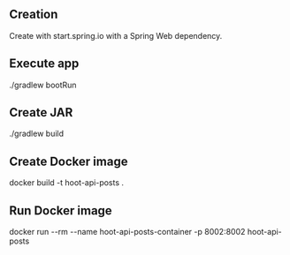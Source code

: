 ## Creation
Create with start.spring.io with a Spring Web dependency.

## Execute app
./gradlew bootRun

## Create JAR
./gradlew build

## Create Docker image
docker build -t hoot-api-posts .

## Run Docker image
docker run --rm --name hoot-api-posts-container -p 8002:8002 hoot-api-posts 